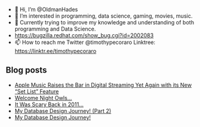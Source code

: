 - 👋 Hi, I’m @OldmanHades
- 👀 I’m interested in programming, data science, gaming, movies, music.
- 🌱 Currently trying to improve my knowledge and understanding of both programming and Data Science.
- https://bugzilla.redhat.com/show_bug.cgi?id=2002083
- 📫 How to reach me Twitter @timothypecoraro
Linktree: https://linktr.ee/timothypecoraro

## Blog posts
<!-- BLOG-POST-LIST:START -->
- [Apple Music Raises the Bar in Digital Streaming Yet Again with its New “Set List” Feature](https://medium.com/@timothypecoraro/apple-music-raises-the-bar-in-digital-streaming-yet-again-with-its-new-set-list-feature-6f0db6a094c9?source=rss-5097f5c9b801------2)
- [Welcome Night Owls…](https://medium.com/@timothypecoraro/welcome-night-owls-7b451aa5cfb5?source=rss-5097f5c9b801------2)
- [It Was Scary Back in 2011…](https://medium.com/@timothypecoraro/it-was-scary-back-in-2011-78f0d696fa7d?source=rss-5097f5c9b801------2)
- [My Database Design Journey! &lpar;Part 2&rpar;](https://medium.com/@timothypecoraro/my-database-design-journey-part-2-73f943247d46?source=rss-5097f5c9b801------2)
- [My Database Design Journey!](https://medium.com/@timothypecoraro/my-database-design-journey-ce610570d821?source=rss-5097f5c9b801------2)
<!-- BLOG-POST-LIST:END -->
